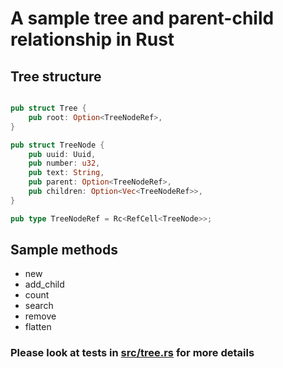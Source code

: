 # A sample tree and parent-child relationship in Rust

## Tree structure

```rust

pub struct Tree {
    pub root: Option<TreeNodeRef>,
}

pub struct TreeNode {
    pub uuid: Uuid,
    pub number: u32,
    pub text: String,
    pub parent: Option<TreeNodeRef>,
    pub children: Option<Vec<TreeNodeRef>>,
}

pub type TreeNodeRef = Rc<RefCell<TreeNode>>;
```

## Sample methods

- new
- add_child
- count
- search
- remove
- flatten

### Please look at tests in [src/tree.rs](src/tree.rs) for more details
